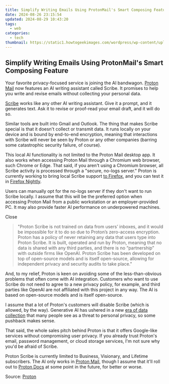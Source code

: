 ```yaml
---
title: Simplify Writing Emails Using ProtonMail's Smart Composing Feature
date: 2024-08-26 23:15:54
updated: 2024-08-29 10:43:20
tags:
  - web
categories:
  - tech
thumbnail: https://static1.howtogeekimages.com/wordpress/wp-content/uploads/2024/03/protonmail.jpg
---
```


## Simplify Writing Emails Using ProtonMail's Smart Composing Feature

Your favorite privacy-focused service is joining the AI bandwagon. [Proton Mail](https://www.anrdoezrs.net/links/3607085/type/dlg/sid/UUhtgUeUpU2004231/https://proton.me/mail) now features an AI writing assistant called Scribe. It promises to help you write and revise emails without collecting your personal data.

[Scribe](https://www.anrdoezrs.net/links/3607085/type/dlg/sid/UUhtgUeUpU2004231/https://proton.me/blog/proton-scribe-writing-assistant) works like any other AI writing assistant. Give it a prompt, and it generates text. Ask it to revise or proof-read your email draft, and it will do so.

 Similar tools are built into Gmail and Outlook. The thing that makes Scribe special is that it doesn't collect or transmit data. It runs locally on your device and is bound by end-to-end encryption, meaning that interactions with Scribe will never be seen by Proton or any other companies (barring some catastrophic security failure, of course).

 This local AI functionality is not limited to the Proton Mail desktop app. It also works when accessing Proton Mail through a Chromium web browser, such Chrome or Edge. That said, if you aren't using a Chromium browser, all Scribe activity is processed through a "secure, no-logs server." Proton is currently working to bring local Scribe support [to Firefox](http://mastodon.social/@protonprivacy/112807399837648341), and you can test it in [Firefox Nightly](https://www.mozilla.org/en-US/firefox/channel/desktop/).

 Users can manually opt for the no-logs server if they don't want to run Scribe locally. I assume that this will be the preferred option when accessing Proton Mail from a public workstation or an employer-provided PC. It may also provide faster AI performance on underpowered machines.

Close 

> "Proton Scribe is not trained on data from users’ inboxes, and it would be impossible for it to do so due to Proton’s zero-access encryption. Proton has a policy of never retaining any data that users type into Proton Scribe. It is built, operated and run by Proton, meaning that no data is shared with any third parties, and there is no “partnership” with outside firms like OpenAI. Proton Scribe has been developed on top of open-source models and is itself open-source, allowing for independent privacy and security audits to take place."

 And, to my relief, Proton is keen on avoiding some of the less-than-obvious problems that often come with AI integration. Customers who want to use Scribe do not need to agree to a new privacy policy, for example, and third parties like OpenAI are not affiliated with this project in any way. The AI is based on open-source models and is itself open-source.

 I assume that a lot of Proton's customers will disable Scribe (which is allowed, by the way). Generative AI has ushered in a new [era of data collection](https://youtube-docs.techidaily.com/approved-mastering-timeliness-using-current-events-to-your-advantage/) that many people see as a threat to personal privacy, so some pushback makes sense.

 That said, the whole sales pitch behind Proton is that it offers Google-like services without compromising user privacy. If you already trust Proton's email, password management, or cloud storage services, I'm not sure why you'd be afraid of Scribe.

 Proton Scribe is currently limited to Business, Visionary, and Lifetime subscribers. The AI only works in [Proton Mail](https://www.anrdoezrs.net/links/3607085/type/dlg/sid/UUhtgUeUpU2004231/https://proton.me/mail), though I assume that it'll roll out to [Proton Docs](https://screen-capture.techidaily.com/new-in-2024-key-methods-for-silent-screen-imaging/) at some point in the future, for better or worse.

 Source: [Proton](https://www.anrdoezrs.net/links/3607085/type/dlg/sid/UUhtgUeUpU2004231/https://proton.me/blog/proton-scribe-writing-assistant)

<ins class="adsbygoogle"
     style="display:block"
     data-ad-format="autorelaxed"
     data-ad-client="ca-pub-7571918770474297"
     data-ad-slot="1223367746"></ins>



<ins class="adsbygoogle"
     style="display:block"
     data-ad-client="ca-pub-7571918770474297"
     data-ad-slot="8358498916"
     data-ad-format="auto"
     data-full-width-responsive="true"></ins>
